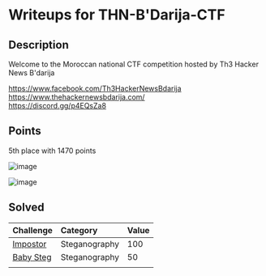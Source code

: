 # Writeups for THN-B'Darija-CTF
 
## Description  

Welcome to the Moroccan national CTF competition hosted by Th3 Hacker News B'darija

https://www.facebook.com/Th3HackerNewsBdarija  
https://www.thehackernewsbdarija.com/  
https://discord.gg/p4EQsZa8  

## Points

5th place with 1470 points 

![image](https://user-images.githubusercontent.com/72421091/163735500-dfc01e96-2e57-4675-aee6-90bfcfc7da6a.png)

![image](https://user-images.githubusercontent.com/72421091/163735546-2bc8c0ec-29f9-4951-a881-4565aa3c0779.png)


## Solved 

Challenge | Category | Value      
----------|:---------|:-----------
[Impostor](https://github.com/BaadMaro/CTF/tree/main/THN-B'Darija-CTF/Steganography/Impostor) | Steganography | 100
[Baby Steg](https://github.com/BaadMaro/CTF/tree/main/THN-B'Darija-CTF/Steganography/Baby%20Steg) | Steganography | 50
[]() | []() | []()
